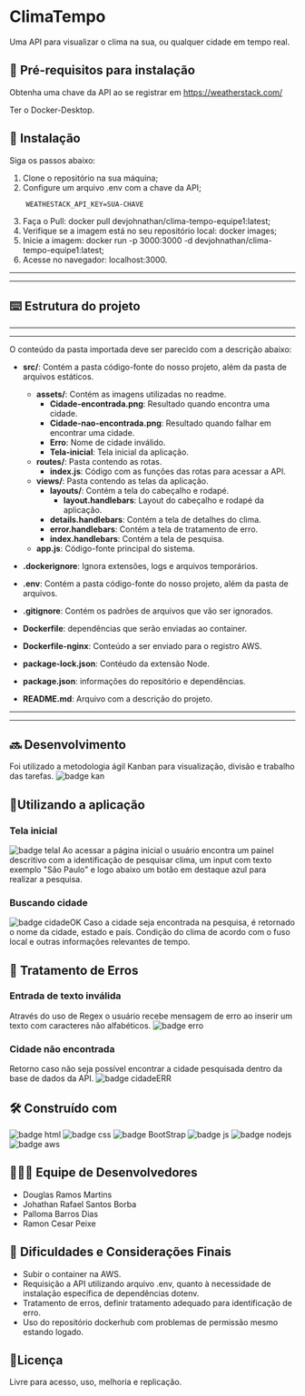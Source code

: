 # ClimaTempo
Uma API para visualizar o clima na sua, ou qualquer cidade em tempo real.

## 🔧 Pré-requisitos para instalação
Obtenha uma chave da API ao se registrar em https://weatherstack.com/

Ter o Docker-Desktop.


## 💾 Instalação
Siga os passos abaixo:
1. Clone o repositório na sua máquina;
2. Configure um arquivo .env com a chave da API;
```
    WEATHESTACK_API_KEY=SUA-CHAVE
```
3. Faça o Pull: docker pull devjohnathan/clima-tempo-equipe1:latest;
4. Verifique se a imagem está no seu repositório local: docker images;
5. Inicie a imagem: docker run -p 3000:3000 -d devjohnathan/clima-tempo-equipe1:latest;
6. Acesse no navegador: localhost:3000.

---
---

## ⌨️ Estrutura do projeto

---
---
O conteúdo da pasta importada deve ser parecido com a descrição abaixo:

- **src/**: Contém a pasta código-fonte do nosso projeto, além da pasta de arquivos estáticos.
  - **assets/**: Contém as imagens utilizadas no readme.
      - **Cidade-encontrada.png**: Resultado quando encontra uma cidade.    
      - **Cidade-nao-encontrada.png**: Resultado quando falhar em encontrar uma cidade. 
      - **Erro**: Nome de cidade inválido.    
      - **Tela-inicial**: Tela inicial da aplicação.
  - **routes/**: Pasta contendo as rotas.
      - **index.js**: Código com as funções das rotas para acessar a API.
  - **views/**: Pasta contendo as telas da aplicação.
      - **layouts/**: Contém a tela do cabeçalho e rodapé.
        - **layout.handlebars**: Layout do cabeçalho e rodapé da aplicação.
      - **details.handlebars**: Contém a tela de detalhes do clima.
      - **error.handlebars**: Contém a tela de tratamento de erro.
      - **index.handlebars**: Contém a tela de pesquisa.    
  - **app.js**: Código-fonte principal do sistema.

- **.dockerignore**: Ignora extensões, logs e arquivos temporários.
- **.env**: Contém a pasta código-fonte do nosso projeto, além da pasta de arquivos.
- **.gitignore**:  Contém os padrões de arquivos que vão ser ignorados.
- **Dockerfile**: dependências que serão enviadas ao container.
- **Dockerfile-nginx**: Conteúdo a ser enviado para o registro AWS.
- **package-lock.json**: Contéudo da extensão Node.
- **package.json**: informações do repositório e dependências.
- **README.md**: Arquivo com a descrição do projeto.

---
---

## 	🔜 Desenvolvimento
Foi utilizado a metodologia ágil Kanban para visualização, divisão e trabalho das tarefas.
![badge kan](./src/assets/Kanban.png)

## 📱Utilizando a aplicação
### Tela inicial
![badge telaI](./src/assets/Tela-inicial.png)
Ao acessar a página inicial o usuário encontra um painel descritivo com a identificação de pesquisar clima, um input com texto exemplo "São Paulo" e logo abaixo um botão em destaque azul para realizar a pesquisa.
### Buscando cidade
![badge cidadeOK](./src/assets/Cidade-encontrada.png)
Caso a cidade seja encontrada na pesquisa, é retornado o nome da cidade, estado e país. Condição do clima de acordo com o fuso local e outras informações relevantes de tempo.

## 🐛 Tratamento de Erros
### Entrada de texto inválida
Através do uso de Regex o usuário recebe mensagem de erro ao inserir um texto com caracteres não alfabéticos.
![badge erro](./src/assets/Erro.png)

### Cidade não encontrada
Retorno caso não seja possível encontrar a cidade pesquisada dentro da base de dados da API.
![badge cidadeERR](./src/assets/Cidade-nao-encontrada.png)
## 🛠️ Construído com
![badge html](https://img.shields.io/badge/HTML5-E34F26?style=for-the-badge&logo=html5&logoColor=white)
![badge css](https://img.shields.io/badge/CSS3-1572B6?style=for-the-badge&logo=css3&logoColor=white)
![badge BootStrap](https://img.shields.io/badge/Bootstrap-563D7C?style=for-the-badge&logo=bootstrap&logoColor=white)
![badge js](https://img.shields.io/badge/JavaScript-323330?style=for-the-badge&logo=javascript&logoColor=F7DF1E)
![badge nodejs](https://img.shields.io/badge/Node.js-43853D?style=for-the-badge&logo=node.js&logoColor=white)
![badge aws](https://img.shields.io/badge/Amazon_AWS-232F3E?style=for-the-badge&logo=amazon-aws&logoColor=white)
## 👨🏻‍💻 Equipe de Desenvolvedores
- Douglas Ramos Martins
- Johathan Rafael Santos Borba
- Palloma Barros Dias
- Ramon Cesar Peixe

## 📢 Dificuldades e Considerações Finais
- Subir o container na AWS.
- Requisição a API utilizando arquivo .env, quanto à necessidade de instalação específica de dependências dotenv.
- Tratamento de erros, definir tratamento adequado para identificação de erro.
- Uso do repositório dockerhub com problemas de permissão mesmo estando logado.

## 📝Licença
Livre para acesso, uso, melhoria e replicação. 
